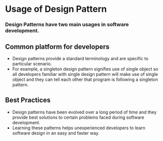 # Usage of Design Pattern

### Design Patterns have two main usages in software development.

## Common platform for developers

- Design patterns provide a standard terminology and are specific to particular scenario.
- For example, a singleton design pattern signifies use of single object so all developers familiar with single design pattern will make use of single object and they can tell each other that program is following a singleton pattern.

## Best Practices

- Design patterns have been evolved over a long period of time and they provide best solutions to certain problems faced during software development.
- Learning these patterns helps unexperienced developers to learn software design in an easy and faster way.
